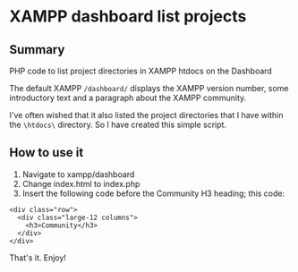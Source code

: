 # XAMPP dashboard list projects

## Summary

PHP code to list project directories in XAMPP htdocs on the Dashboard

The default XAMPP `/dashboard/` displays the XAMPP version number, some introductory text and a paragraph about the XAMPP community.

I've often wished that it also listed the project directories that I have within the `\htdocs\` directory. So I have created this simple script.

## How to use it

1. Navigate to xampp/dashboard
2. Change index.html to index.php
3. Insert the following code before the Community H3 heading; this code:

```
<div class="row">
  <div class="large-12 columns">
    <h3>Community</h3>
  </div>
</div>
```

That's it. Enjoy!